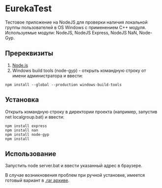 # EurekaTest
Тестовое приложение на NodeJS для проверки наличия локальной группы пользователей в OS Windows с применением C++ модуля.
Используемые модули: NodeJS, NodeJS Express, NodeJS NaN, Node-Gyp.

## Пререквизиты
1. [Node.js](https://nodejs.org/en/)
2. Windows build tools (node-gyp) - открыть командную строку от имени администратора и ввести:
```
npm install --global --production windows-build-tools
```

## Установка
Открыть командную строку в директории проекта (например, запустив net localgroup.bat) и ввести:
```
npm install express
npm install nan
npm install node-gyp
npm install
```

## Использование
Запустить node server.bat и ввести указанный адрес в браузере.

В случае возникновения проблем при ручной установке, имеется готовый вариант в [.rar архиве](https://github.com/syrtsevser/EurekaTest/tree/portable).
